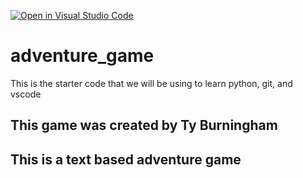 [![Open in Visual Studio Code](https://classroom.github.com/assets/open-in-vscode-2e0aaae1b6195c2367325f4f02e2d04e9abb55f0b24a779b69b11b9e10269abc.svg)](https://classroom.github.com/online_ide?assignment_repo_id=20174839&assignment_repo_type=AssignmentRepo)
# adventure_game
This is the starter code that we will be using to learn python, git, and vscode

## This game was created by Ty Burningham

## This is a text based adventure game
